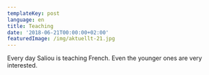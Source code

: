 ```yaml
---
templateKey: post
language: en
title: Teaching
date: '2018-06-21T00:00:00+02:00'
featuredImage: /img/aktuellt-21.jpg
---
```

Every day Saliou is teaching French. Even the younger ones are very interested.
